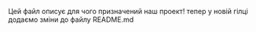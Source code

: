 Цей файл описує для чого призначений наш проект!
тепер у новій гілці додаємо зміни до файлу 
README.md
